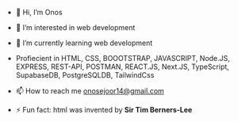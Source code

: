 - 👋 Hi, I’m Onos
  
- 👀 I’m interested in web development
  
- 🌱 I’m currently learning web development

- Profiecient in HTML, CSS, BOOOTSTRAP, JAVASCRIPT, Node.JS, EXPRESS, REST-API, POSTMAN, REACT.JS, Next.JS, TypeScript, SupabaseDB, PostgreSQLDB, TailwindCss
  
- 📫 How to reach me onosejoor14@gmail.com
  
- ⚡ Fun fact: html was invented by **Sir Tim Berners-Lee**  
